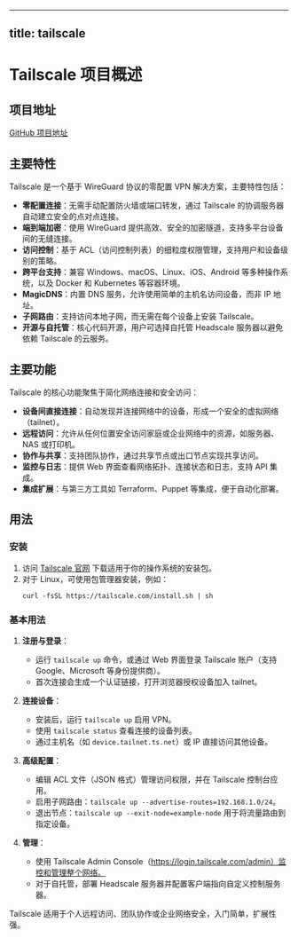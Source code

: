 
---
title: tailscale
---

# Tailscale 项目概述

## 项目地址
[GitHub 项目地址](https://github.com/tailscale/tailscale)

## 主要特性
Tailscale 是一个基于 WireGuard 协议的零配置 VPN 解决方案，主要特性包括：
- **零配置连接**：无需手动配置防火墙或端口转发，通过 Tailscale 的协调服务器自动建立安全的点对点连接。
- **端到端加密**：使用 WireGuard 提供高效、安全的加密隧道，支持多平台设备间的无缝连接。
- **访问控制**：基于 ACL（访问控制列表）的细粒度权限管理，支持用户和设备级别的策略。
- **跨平台支持**：兼容 Windows、macOS、Linux、iOS、Android 等多种操作系统，以及 Docker 和 Kubernetes 等容器环境。
- **MagicDNS**：内置 DNS 服务，允许使用简单的主机名访问设备，而非 IP 地址。
- **子网路由**：支持访问本地子网，而无需在每个设备上安装 Tailscale。
- **开源与自托管**：核心代码开源，用户可选择自托管 Headscale 服务器以避免依赖 Tailscale 的云服务。

## 主要功能
Tailscale 的核心功能聚焦于简化网络连接和安全访问：
- **设备间直接连接**：自动发现并连接网络中的设备，形成一个安全的虚拟网络（tailnet）。
- **远程访问**：允许从任何位置安全访问家庭或企业网络中的资源，如服务器、NAS 或打印机。
- **协作与共享**：支持团队协作，通过共享节点或出口节点实现共享访问。
- **监控与日志**：提供 Web 界面查看网络拓扑、连接状态和日志，支持 API 集成。
- **集成扩展**：与第三方工具如 Terraform、Puppet 等集成，便于自动化部署。

## 用法
### 安装
1. 访问 [Tailscale 官网](https://tailscale.com/download) 下载适用于你的操作系统的安装包。
2. 对于 Linux，可使用包管理器安装，例如：
   ```
   curl -fsSL https://tailscale.com/install.sh | sh
   ```

### 基本用法
1. **注册与登录**：
   - 运行 `tailscale up` 命令，或通过 Web 界面登录 Tailscale 账户（支持 Google、Microsoft 等身份提供商）。
   - 首次连接会生成一个认证链接，打开浏览器授权设备加入 tailnet。

2. **连接设备**：
   - 安装后，运行 `tailscale up` 启用 VPN。
   - 使用 `tailscale status` 查看连接的设备列表。
   - 通过主机名（如 `device.tailnet.ts.net`）或 IP 直接访问其他设备。

3. **高级配置**：
   - 编辑 ACL 文件（JSON 格式）管理访问权限，并在 Tailscale 控制台应用。
   - 启用子网路由：`tailscale up --advertise-routes=192.168.1.0/24`。
   - 退出节点：`tailscale up --exit-node=example-node` 用于将流量路由到指定设备。

4. **管理**：
   - 使用 Tailscale Admin Console（https://login.tailscale.com/admin）监控和管理整个网络。
   - 对于自托管，部署 Headscale 服务器并配置客户端指向自定义控制服务器。

Tailscale 适用于个人远程访问、团队协作或企业网络安全，入门简单，扩展性强。